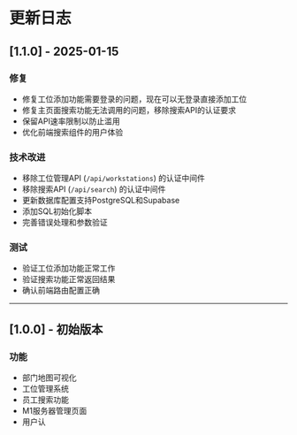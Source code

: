 # 更新日志

## [1.1.0] - 2025-01-15

### 修复
- 修复工位添加功能需要登录的问题，现在可以无登录直接添加工位
- 修复主页面搜索功能无法调用的问题，移除搜索API的认证要求
- 保留API速率限制以防止滥用
- 优化前端搜索组件的用户体验

### 技术改进
- 移除工位管理API (`/api/workstations`) 的认证中间件
- 移除搜索API (`/api/search`) 的认证中间件
- 更新数据库配置支持PostgreSQL和Supabase
- 添加SQL初始化脚本
- 完善错误处理和参数验证

### 测试
- 验证工位添加功能正常工作
- 验证搜索功能正常返回结果
- 确认前端路由配置正确

---

## [1.0.0] - 初始版本

### 功能
- 部门地图可视化
- 工位管理系统
- 员工搜索功能
- M1服务器管理页面
- 用户认